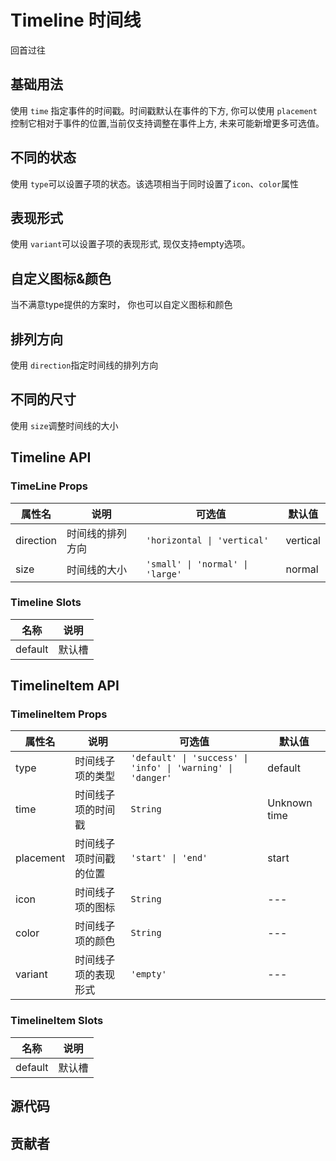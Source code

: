 # Timeline 时间线

回首过往


## 基础用法

使用 `time` 指定事件的时间戳。时间戳默认在事件的下方, 你可以使用 `placement`控制它相对于事件的位置,当前仅支持调整在事件上方,
未来可能新增更多可选值。

<demo
src="./src/basic.vue"
/>


## 不同的状态

使用 `type`可以设置子项的状态。该选项相当于同时设置了`icon`、`color`属性

<demo
src="./src/type.vue"
/>

## 表现形式

使用 `variant`可以设置子项的表现形式, 现仅支持empty选项。
<demo
src="./src/variant.vue"
/>


## 自定义图标&颜色

当不满意type提供的方案时， 你也可以自定义图标和颜色

<demo
src="./src/define.vue"
/>




## 排列方向

使用 `direction`指定时间线的排列方向

<demo
src="./src/dir.vue"
/>


## 不同的尺寸

使用 `size`调整时间线的大小

<demo
src="./src/size.vue"
/>

## Timeline API

### TimeLine Props

| 属性名    | 说明             | 可选值                           | 默认值   |
| --------- | ---------------- | -------------------------------- | -------- |
| direction | 时间线的排列方向 | `'horizontal \| 'vertical'`      | vertical |
| size      | 时间线的大小     | `'small' \| 'normal' \| 'large'` | normal   |

### Timeline Slots

| 名称    | 说明   |
| ------- | ------ |
| default | 默认槽 |



## TimelineItem API



### TimelineItem Props

| 属性名    | 说明                   | 可选值                                                      | 默认值       |
| --------- | ---------------------- | ----------------------------------------------------------- | ------------ |
| type      | 时间线子项的类型       | `'default' \| 'success' \| 'info' \| 'warning' \| 'danger'` | default      |
| time      | 时间线子项的时间戳     | `String`                                                    | Unknown time |
| placement | 时间线子项时间戳的位置 | `'start' \| 'end'`                                          | start        |
| icon      | 时间线子项的图标       | `String`                                                    | ---          |
| color     | 时间线子项的颜色       | `String`                                                    | ---          |
| variant   | 时间线子项的表现形式   | `'empty'`                                                   | ---          |

### TimelineItem Slots

| 名称    | 说明   |
| ------- | ------ |
| default | 默认槽 |


## 源代码
<SRep aim="SSkeleton"></SRep>

## 贡献者

<SMember></SMember>